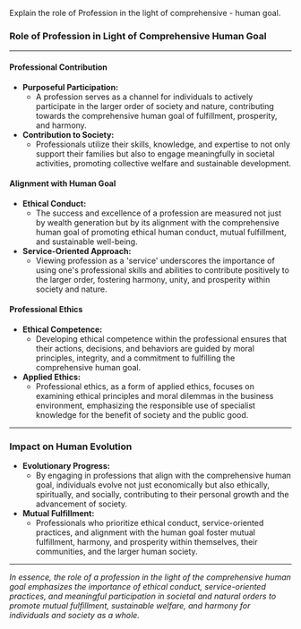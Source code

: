 Explain the role of Profession in the light of comprehensive - human goal.

### Role of Profession in Light of Comprehensive Human Goal

---

#### Professional Contribution

- **Purposeful Participation:**
  - A profession serves as a channel for individuals to actively participate in the larger order of society and nature, contributing towards the comprehensive human goal of fulfillment, prosperity, and harmony.
- **Contribution to Society:**
  - Professionals utilize their skills, knowledge, and expertise to not only support their families but also to engage meaningfully in societal activities, promoting collective welfare and sustainable development.

#### Alignment with Human Goal

- **Ethical Conduct:**
  - The success and excellence of a profession are measured not just by wealth generation but by its alignment with the comprehensive human goal of promoting ethical human conduct, mutual fulfillment, and sustainable well-being.
- **Service-Oriented Approach:**
  - Viewing profession as a 'service' underscores the importance of using one's professional skills and abilities to contribute positively to the larger order, fostering harmony, unity, and prosperity within society and nature.

#### Professional Ethics

- **Ethical Competence:**
  - Developing ethical competence within the professional ensures that their actions, decisions, and behaviors are guided by moral principles, integrity, and a commitment to fulfilling the comprehensive human goal.
- **Applied Ethics:**
  - Professional ethics, as a form of applied ethics, focuses on examining ethical principles and moral dilemmas in the business environment, emphasizing the responsible use of specialist knowledge for the benefit of society and the public good.

---

### Impact on Human Evolution

- **Evolutionary Progress:**
  - By engaging in professions that align with the comprehensive human goal, individuals evolve not just economically but also ethically, spiritually, and socially, contributing to their personal growth and the advancement of society.
- **Mutual Fulfillment:**
  - Professionals who prioritize ethical conduct, service-oriented practices, and alignment with the human goal foster mutual fulfillment, harmony, and prosperity within themselves, their communities, and the larger human society.

---

_In essence, the role of a profession in the light of the comprehensive human goal emphasizes the importance of ethical conduct, service-oriented practices, and meaningful participation in societal and natural orders to promote mutual fulfillment, sustainable welfare, and harmony for individuals and society as a whole._

